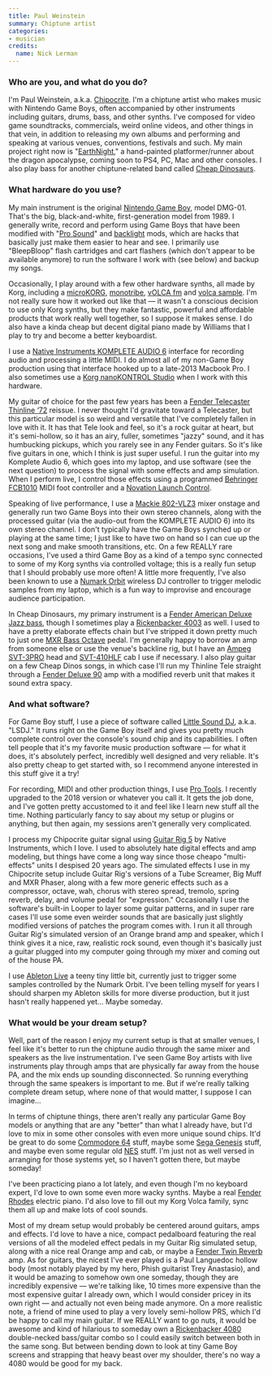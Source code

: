 ```yaml
---
title: Paul Weinstein
summary: Chiptune artist 
categories:
- musician 
credits:
  name: Nick Lerman
---
```


### Who are you, and what do you do?

I'm Paul Weinstein, a.k.a. [Chipocrite](https://chipocrite.bandcamp.com/ "Paul's Bandcamp page."). I'm a chiptune artist who makes music with Nintendo Game Boys, often accompanied by other instruments including guitars, drums, bass, and other synths. I've composed for video game soundtracks, commercials, weird online videos, and other things in that vein, in addition to releasing my own albums and performing and speaking at various venues, conventions, festivals and such. My main project right now is "[EarthNight][]," a hand-painted platformer/runner about the dragon apocalypse, coming soon to PS4, PC, Mac and other consoles. I also play bass for another chiptune-related band called [Cheap Dinosaurs](https://cheapdinosaurs.bandcamp.com/ "The Cheap Dinosaurs Bandcamp page.").

### What hardware do you use?

My main instrument is the original [Nintendo Game Boy][game-boy], model DMG-01. That's the big, black-and-white, first-generation model from 1989. I generally write, record and perform using Game Boys that have been modified with "[Pro Sound](https://snapguide.com/guides/mod-your-dmg-gameboy-with-prosound-stereo-jack/ "A guide for adding pro sound to an original Game Boy.")" and [backlight](https://www.instructables.com/id/Game-Boy-Backlight-DIY/ "A guide for adding a backlight to an original Game Boy.") mods, which are hacks that basically just make them easier to hear and see. I primarily use "BleepBloop" flash cartridges and cart flashers (which don't appear to be available anymore) to run the software I work with (see below) and backup my songs.

Occasionally, I play around with a few other hardware synths, all made by Korg, including a [microKORG][], [monotribe][], [vOLCA fm][volca-fm] and [volca sample][volca-sample]. I'm not really sure how it worked out like that — it wasn't a conscious decision to use only Korg synths, but they make fantastic, powerful and affordable products that work really well together, so I suppose it makes sense. I do also have a kinda cheap but decent digital piano made by Williams that I play to try and become a better keyboardist.

I use a [Native Instruments KOMPLETE AUDIO 6][komplete-audio-6] interface for recording audio and processing a little MIDI. I do almost all of my non-Game Boy production using that interface hooked up to a late-2013 Macbook Pro. I also sometimes use a [Korg nanoKONTROL Studio][nanokontrol-studio] when I work with this hardware.

My guitar of choice for the past few years has been a [Fender Telecaster Thinline ‘72][telecaster-thinline] reissue. I never thought I'd gravitate toward a Telecaster, but this particular model is so weird and versatile that I've completely fallen in love with it. It has that Tele look and feel, so it's a rock guitar at heart, but it's semi-hollow, so it has an airy, fuller, sometimes "jazzy" sound, and it has humbucking pickups, which you rarely see in any Fender guitars. So it's like five guitars in one, which I think is just super useful. I run the guitar into my Komplete Audio 6, which goes into my laptop, and use software (see the next question) to process the signal with some effects and amp simulation. When I perform live, I control those effects using a programmed [Behringer FCB1010][fcb1010] MIDI foot controller and a [Novation Launch Control][launch-control].

Speaking of live performance, I use a [Mackie 802-VLZ3][802-vlz3] mixer onstage and generally run two Game Boys into their own stereo channels, along with the processed guitar (via the audio-out from the KOMPLETE AUDIO 6) into its own stereo channel. I don't typically have the Game Boys synched up or playing at the same time; I just like to have two on hand so I can cue up the next song and make smooth transitions, etc. On a few REALLY rare occasions, I've used a third Game Boy as a kind of a tempo sync connected to some of my Korg synths via controlled voltage; this is a really fun setup that I should probably use more often! A little more frequently, I've also been known to use a [Numark Orbit][orbit] wireless DJ controller to trigger melodic samples from my laptop, which is a fun way to improvise and encourage audience participation.

In Cheap Dinosaurs, my primary instrument is a [Fender American Deluxe Jazz bass][american-deluxe-jazz-bass], though I sometimes play a [Rickenbacker 4003][4003] as well. I used to have a pretty elaborate effects chain but I've stripped it down pretty much to just one [MXR Bass Octave][mxr-bass-octave-deluxe] pedal. I'm generally happy to borrow an amp from someone else or use the venue's backline rig, but I have an [Ampeg SVT-3PRO][svt-3pro] head and [SVT-410HLF][svt-410hlf] cab I use if necessary. I also play guitar on a few Cheap Dinos songs, in which case I'll run my Thinline Tele straight through a [Fender Deluxe 90][deluxe] amp with a modified reverb unit that makes it sound extra spacy.

### And what software?

For Game Boy stuff, I use a piece of software called [Little Sound DJ][little-sound-dj], a.k.a. "LSDJ." It runs right on the Game Boy itself and gives you pretty much complete control over the console's sound chip and its capabilities. I often tell people that it's my favorite music production software — for what it does, it's absolutely perfect, incredibly well designed and very reliable. It's also pretty cheap to get started with, so I recommend anyone interested in this stuff give it a try!

For recording, MIDI and other production things, I use [Pro Tools][pro-tools]. I recently upgraded to the 2018 version or whatever you call it. It gets the job done, and I've gotten pretty accustomed to it and feel like I learn new stuff all the time. Nothing particularly fancy to say about my setup or plugins or anything, but then again, my sessions aren't generally very complicated.

I process my Chipocrite guitar signal using [Guitar Rig 5][guitar-rig-pro] by Native Instruments, which I love. I used to absolutely hate digital effects and amp modeling, but things have come a long way since those cheapo "multi-effects" units I despised 20 years ago. The simulated effects I use in my Chipocrite setup include Guitar Rig's versions of a Tube Screamer, Big Muff and MXR Phaser, along with a few more generic effects such as a compressor, octave, wah, chorus with stereo spread, tremolo, spring reverb, delay, and volume pedal for "expression." Occasionally I use the software's built-in Looper to layer some guitar patterns, and in super rare cases I'll use some even weirder sounds that are basically just slightly modified versions of patches the program comes with. I run it all through Guitar Rig's simulated version of an Orange brand amp and speaker, which I think gives it a nice, raw, realistic rock sound, even though it's basically just a guitar plugged into my computer going through my mixer and coming out of the house PA.

I use [Ableton Live][live] a teeny tiny little bit, currently just to trigger some samples controlled by the Numark Orbit. I've been telling myself for years I should sharpen my Ableton skills for more diverse production, but it just hasn't really happened yet… Maybe someday.

### What would be your dream setup?

Well, part of the reason I enjoy my current setup is that at smaller venues, I feel like it's better to run the chiptune audio through the same mixer and speakers as the live instrumentation. I've seen Game Boy artists with live instruments play through amps that are physically far away from the house PA, and the mix ends up sounding disconnected. So running everything through the same speakers is important to me. But if we're really talking complete dream setup, where none of that would matter, I suppose I can imagine...

In terms of chiptune things, there aren't really any particular Game Boy models or anything that are any "better" than what I already have, but I'd love to mix in some other consoles with even more unique sound chips. It'd be great to do some [Commodore 64][commodore-64] stuff, maybe some [Sega Genesis][genesis] stuff, and maybe even some regular old [NES][] stuff. I'm just not as well versed in arranging for those systems yet, so I haven't gotten there, but maybe someday!

I've been practicing piano a lot lately, and even though I'm no keyboard expert, I'd love to own some even more wacky synths. Maybe a real [Fender Rhodes][rhodes] electric piano. I'd also love to fill out my Korg Volca family, sync them all up and make lots of cool sounds.

Most of my dream setup would probably be centered around guitars, amps and effects. I'd love to have a nice, compact pedalboard featuring the real versions of all the modeled effect pedals in my Guitar Rig simulated setup, along with a nice real Orange amp and cab, or maybe a [Fender Twin Reverb][twin-reverb] amp. As for guitars, the nicest I've ever played is a Paul Languedoc hollow body (most notably played by my hero, Phish guitarist Trey Anastasio), and it would be amazing to somehow own one someday, though they are incredibly expensive — we're talking like, 10 times more expensive than the most expensive guitar I already own, which I would consider pricey in its own right — and actually not even being made anymore. On a more realistic note, a friend of mine used to play a very lovely semi-hollow PRS, which I'd be happy to call my main guitar. If we REALLY want to go nuts, it would be awesome and kind of hilarious to someday own a [Rickenbacker 4080][4080] double-necked bass/guitar combo so I could easily switch between both in the same song. But between bending down to look at tiny Game Boy screens and strapping that heavy beast over my shoulder, there's no way a 4080 would be good for my back.

[4003]: http://www.rickenbacker.com/model.asp?model=4003 "An electric bass."
[4080]: https://en.wikipedia.org/wiki/Rickenbacker_4080 "A double-necked electric guitar."
[802-vlz3]: https://www.musiciansfriend.com/pro-audio/mackie-802-vlz3-compact-mixer "A compact audio mixer."
[american-deluxe-jazz-bass]: https://reverb.com/p/fender-american-deluxe-jazz-bass "A bass guitar."
[commodore-64]: https://en.wikipedia.org/wiki/Commodore_64 "An 8-bit computer."
[deluxe]: https://en.wikipedia.org/wiki/Fender_Deluxe_Amp "A guitar amp."
[earthnight]: https://www.cleaversoft.com/ "An endless runner video game."
[fcb1010]: https://www.sweetwater.com/store/detail/FCB1010--behringer-midi-foot-controller-fcb1010 "A MIDI foot controller."
[game-boy]: https://en.wikipedia.org/wiki/Game_Boy "An 8-bit portable gaming device."
[genesis]: https://en.wikipedia.org/wiki/Sega_genesis "A 16-bit video game console."
[guitar-rig-pro]: https://www.native-instruments.com/en/products/komplete/guitar/guitar-rig-5-pro/ "Guitar and bass audio software."
[komplete-audio-6]: https://www.native-instruments.com/en/products/komplete/audio-interfaces/komplete-audio-6/ "A 6-channel audio interface."
[launch-control]: https://www.sweetwater.com/store/detail/LaunchCont--novation-launch-control "A controller for virtual instruments."
[little-sound-dj]: https://www.littlesounddj.com/lsd/ "A music sequencer and sampler in a Game Boy cartridge."
[live]: https://www.ableton.com/en/live/ "Musical creation software."
[microkorg]: https://www.korg.com/us/products/synthesizers/microkorg/ "A synthesizer."
[monotribe]: https://www.korg.com/us/products/dj/monotribe/ "An analog synth."
[mxr-bass-octave-deluxe]: https://www.jimdunlop.com/product/m288-7-10137-04185-1.do "A guitar pedal."
[nanokontrol-studio]: https://www.korg.com/us/products/computergear/nanokontrol_studio/ "A MIDI controller."
[nes]: https://en.wikipedia.org/wiki/Nintendo_Entertainment_System "A video game console."
[orbit]: https://www.numark.com/product/orbit "A wireless MIDI controller."
[pro-tools]: https://www.avid.com/US/products/Pro-Tools-8-Software "Audio editing and processing software."
[rhodes]: https://en.wikipedia.org/wiki/Rhodes_piano "An electric piano"
[svt-3pro]: https://ampeg.com/products/pro/svt3pro/ "An amp."
[svt-410hlf]: https://ampeg.com/products/classic/svt410hlf/ "A speaker cabinet."
[telecaster-thinline]: https://shop.fender.com/en-AU/electric-guitars/telecaster/classic-series-72-telecaster-thinline/product-013740.html "An electic guitar."
[twin-reverb]: https://en.wikipedia.org/wiki/Fender_Twin#Fender_Twin_Reverb "A guitar amp."
[volca-fm]: https://www.korg.com/us/products/dj/volca_fm/ "A three-voice synth."
[volca-sample]: https://www.korg.com/us/products/dj/volca_sample/ "A digital sample sequencer."
